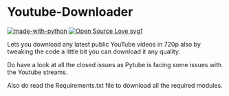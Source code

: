 # Youtube-Downloader
[![made-with-python](https://img.shields.io/badge/Made%20with-Python-1f425f.svg)](https://www.python.org/) [![Open Source Love svg1](https://badges.frapsoft.com/os/v1/open-source.svg?v=103)](https://github.com/ellerbrock/open-source-badges/)

Lets you download any latest public YouTube videos in 720p also by tweaking the code a little bit you can download it any quality.

Do have a look at all the closed issues as Pytube is facing some issues with the Youtube streams. 

Also do read the Requirements.txt file to download all the required modules.
